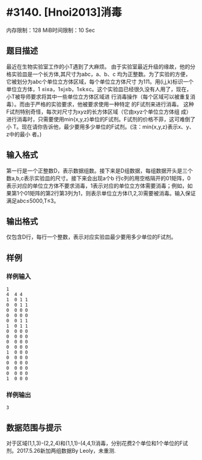 # #3140. [Hnoi2013]消毒

内存限制：128 MiB时间限制：10 Sec

## 题目描述

最近在生物实验室工作的小T遇到了大麻烦。 
由于实验室最近升级的缘故，他的分格实验皿是一个长方体,其尺寸为a*b*c，a、b、c 均为正整数。为了实验的方便，它被划分为a*b*c个单位立方体区域，每个单位立方体尺寸
为1*1*1。用(i,j,k)标识一个单位立方体，1 &le;i&le;a，1&le;j&le;b，1&le;k&le;c。这个实验皿已经很久没有人用了，现在，小T被导师要求将其中一些单位立方体区域进 行消毒操作（每个区域可以被重复消毒）。而由于严格的实验要求，他被要求使用一种特定 的F试剂来进行消毒。 这种F试剂特别奇怪，每次对尺寸为x*y*z的长方体区域（它由x*y*z个单位立方体组 成）进行消毒时，只需要使用min{x,y,z}单位的F试剂。F试剂的价格不菲，这可难倒了小 T。现在请你告诉他，最少要用多少单位的F试剂。(注：min{x,y,z}表示x、y、z中的最小 者。) 

## 输入格式

第一行是一个正整数D，表示数据组数。接下来是D组数据，每组数据开头是三个数a,b,c表示实验皿的尺寸。接下来会出现a个b 行c列的用空格隔开的01矩阵，0表示对应的单位立方体不要求消毒，1表示对应的单位立方体需要消毒；例如，如果第1个01矩阵的第2行第3列为1，则表示单位立方体(1,2,3)需要被消毒。输入保证满足a*b*c&le;5000,T&le;3。

## 输出格式

仅包含D行，每行一个整数，表示对应实验皿最少要用多少单位的F试剂。

## 样例

### 样例输入

    
    1                  
    4  4 4
    1  0 1 1
    0  0 1 1
    0  0 0 0
    0  0 0 0
    0  0 1 1
    1  0 1 1
    0  0 0 0
    0  0 0 0
    0  0 0 0
    0  0 0 0
    1  0 0 0
    0  0 0 0
    0  0 0 0
    0  0 0 0
    0  0 0 0
    1  0 0 0
    
    

### 样例输出

    
    3
    

## 数据范围与提示

对于区域(1,1,3)-(2,2,4)和(1,1,1)-(4,4,1)消毒，分别花费2个单位和1个单位的F试剂。2017.5.26新加两组数据By Leoly，未重测.
